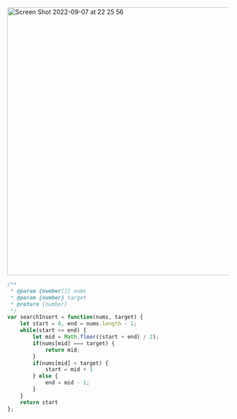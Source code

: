 <img width="609" alt="Screen Shot 2022-09-07 at 22 25 56" src="https://user-images.githubusercontent.com/37787994/189041192-112f42c8-0d5f-48a7-9999-8d4a3a27ffa0.png">



```js
/**
 * @param {number[]} nums
 * @param {number} target
 * @return {number}
 */
var searchInsert = function(nums, target) {
    let start = 0, end = nums.length - 1;
    while(start <= end) {
        let mid = Math.floor((start + end) / 2);
        if(nums[mid] === target) {
            return mid;
        }
        if(nums[mid] < target) {
            start = mid + 1
        } else {
            end = mid - 1;
        }
    }
    return start
};
```
